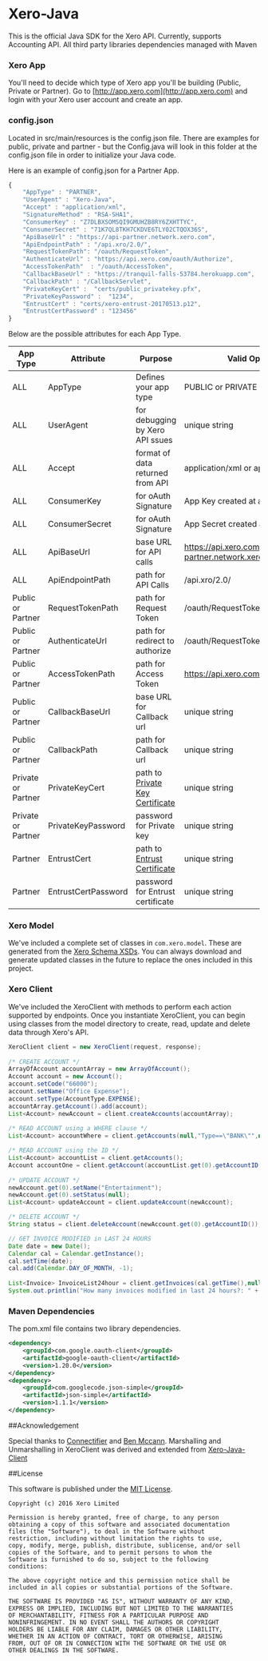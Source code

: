 # Xero-Java
This is the official Java SDK for the Xero API. Currently, supports Accounting API. All third party libraries dependencies managed with Maven

### Xero App
You'll need to decide which type of Xero app you'll be building (Public, Private or Partner). Go to [http://app.xero.com](http://app.xero.com) and login with your Xero user account and create an app.

### config.json 
Located in src/main/resources is the config.json file.  There are examples for public, private and partner - but the Config.java will look in this folder at the config.json file in order to initialize your Java code. 

Here is an example of config.json for a Partner App.

```javascript
{ 
	"AppType" : "PARTNER",
	"UserAgent" : "Xero-Java",
	"Accept" : "application/xml", 
	"SignatureMethod" : "RSA-SHA1",
	"ConsumerKey" : "Z7DLBXSOMSQI9GMUHZB8RY6ZXHTTYC",
	"ConsumerSecret" : "71K7QL8TKH7CKDVE6TLY02CTQOX36S",
	"ApiBaseUrl" : "https://api-partner.network.xero.com",
	"ApiEndpointPath" : "/api.xro/2.0/",
	"RequestTokenPath": "/oauth/RequestToken",
	"AuthenticateUrl" : "https://api.xero.com/oauth/Authorize",
	"AccessTokenPath"  : "/oauth/AccessToken",
	"CallbackBaseUrl" : "https://tranquil-falls-53784.herokuapp.com",
	"CallbackPath" : "/CallbackServlet",
	"PrivateKeyCert" :  "certs/public_privatekey.pfx",
	"PrivateKeyPassword" :  "1234",
	"EntrustCert" : "certs/xero-entrust-20170513.p12",
	"EntrustCertPassword" : "123456"
}
```

Below are the possible attributes for each App Type. 

| App Type			    | Attribute             | Purpose                               | Valid Options 
| --------------------- | --------------------- |---------------------------------------| -------------
| ALL				    | AppType               |  Defines your app type                | PUBLIC or PRIVATE or PARTNER  
| ALL					| UserAgent             |  for debugging by Xero API ssues      | unique string
| ALL					| Accept                |  format of data returned from API     | application/xml or application/json
| ALL		    		| ConsumerKey           |  for oAuth Signature                  | App Key created at app.xero.com
| ALL					| ConsumerSecret        |  for oAuth Signature       			| App Secret created at app.xero.com
| ALL					| ApiBaseUrl            |  base URL for API calls               | https://api.xero.com or https://api-partner.network.xero.com
| ALL					| ApiEndpointPath       |  path for API Calls                   | /api.xro/2.0/
| Public or Partner		| RequestTokenPath      |  path for Request Token               | /oauth/RequestToken
| Public or Partner 	| AuthenticateUrl       |  path for redirect to authorize       | /oauth/RequestToken
| Public or Partner 	| AccessTokenPath       |  path for Access Token                | https://api.xero.com/oauth/Authorize
| Public or Partner 	| CallbackBaseUrl       |  base URL for Callback url            | unique string
| Public or Partner 	| CallbackPath          |  path for Callback url                | unique string
| Private or Partner	| PrivateKeyCert        |  path to [Private Key Certificate](https://developer.xero.com/documentation/advanced-docs/public-private-keypair/)      | unique string
| Private or Partner	| PrivateKeyPassword    |  password for Private key             | unique string
| Partner				| EntrustCert           |  path to [Entrust Certificate](https://developer.xero.com/documentation/getting-started/partner-applications/#certificates)    | unique string
| Partner				| EntrustCertPassword   |  password for Entrust certificate     | unique string


### Xero Model
We've included a complete set of classes in `com.xero.model`.  These are generated from the  [Xero Schema XSDs](https://github.com/XeroAPI/XeroAPI-Schemas).  You can always download and generate updated classes in the future to replace the ones included in this project.

### Xero Client 
We've included the XeroClient with methods to perform each action supported by endpoints.  Once you instantiate XeroClient, you can begin using classes from the model directory to create, read, update and delete data through Xero's API.

```java
XeroClient client = new XeroClient(request, response);
		
/* CREATE ACCOUNT */
ArrayOfAccount accountArray = new ArrayOfAccount();
Account account = new Account();
account.setCode("66000");
account.setName("Office Expense");
account.setType(AccountType.EXPENSE);
accountArray.getAccount().add(account);
List<Account> newAccount = client.createAccounts(accountArray);
			
/* READ ACCOUNT using a WHERE clause */
List<Account> accountWhere = client.getAccounts(null,"Type==\"BANK\"",null);

/* READ ACCOUNT using the ID */
List<Account> accountList = client.getAccounts();
Account accountOne = client.getAccount(accountList.get(0).getAccountID());
			
/* UPDATE ACCOUNT */
newAccount.get(0).setName("Entertainment");
newAccount.get(0).setStatus(null);
List<Account> updateAccount = client.updateAccount(newAccount);

/* DELETE ACCOUNT */
String status = client.deleteAccount(newAccount.get(0).getAccountID());

// GET INVOICE MODIFIED in LAST 24 HOURS
Date date = new Date();
Calendar cal = Calendar.getInstance();
cal.setTime(date);
cal.add(Calendar.DAY_OF_MONTH, -1);
		    
List<Invoice> InvoiceList24hour = client.getInvoices(cal.getTime(),null,null);
System.out.printlin("How many invoices modified in last 24 hours?: " + InvoiceList24hour.size());

```

### Maven Dependencies 

The pom.xml file contains two library dependencies.

```xml
<dependency>
	<groupId>com.google.oauth-client</groupId>
	<artifactId>google-oauth-client</artifactId>
	<version>1.20.0</version>
</dependency>
<dependency>
	<groupId>com.googlecode.json-simple</groupId>
	<artifactId>json-simple</artifactId>
	<version>1.1.1</version>
</dependency>
```

##Acknowledgement

Special thanks to [Connectifier](https://github.com/connectifier) and [Ben Mccann](https://github.com/benmccann).  Marshalling and Unmarshalling in XeroClient was derived and extended from [Xero-Java-Client](https://github.com/connectifier/xero-java-client)
  

##License

This software is published under the [MIT License](http://en.wikipedia.org/wiki/MIT_License).

	Copyright (c) 2016 Xero Limited

	Permission is hereby granted, free of charge, to any person
	obtaining a copy of this software and associated documentation
	files (the "Software"), to deal in the Software without
	restriction, including without limitation the rights to use,
	copy, modify, merge, publish, distribute, sublicense, and/or sell
	copies of the Software, and to permit persons to whom the
	Software is furnished to do so, subject to the following
	conditions:

	The above copyright notice and this permission notice shall be
	included in all copies or substantial portions of the Software.

	THE SOFTWARE IS PROVIDED "AS IS", WITHOUT WARRANTY OF ANY KIND,
	EXPRESS OR IMPLIED, INCLUDING BUT NOT LIMITED TO THE WARRANTIES
	OF MERCHANTABILITY, FITNESS FOR A PARTICULAR PURPOSE AND
	NONINFRINGEMENT. IN NO EVENT SHALL THE AUTHORS OR COPYRIGHT
	HOLDERS BE LIABLE FOR ANY CLAIM, DAMAGES OR OTHER LIABILITY,
	WHETHER IN AN ACTION OF CONTRACT, TORT OR OTHERWISE, ARISING
	FROM, OUT OF OR IN CONNECTION WITH THE SOFTWARE OR THE USE OR
	OTHER DEALINGS IN THE SOFTWARE.
